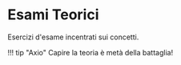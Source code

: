 # Esami Teorici

Esercizi d'esame incentrati sui concetti.

!!! tip "Axio"
    Capire la teoria è metà della battaglia!
